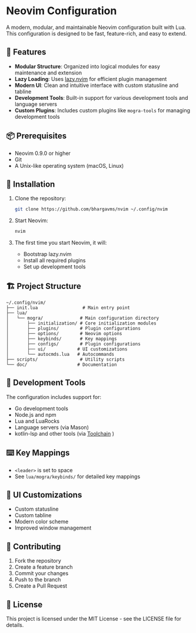 # Neovim Configuration

A modern, modular, and maintainable Neovim configuration built with Lua. This configuration is designed to be fast, feature-rich, and easy to extend.

## 🌟 Features

- **Modular Structure**: Organized into logical modules for easy maintenance and extension
- **Lazy Loading**: Uses [lazy.nvim](https://github.com/folke/lazy.nvim) for efficient plugin management
- **Modern UI**: Clean and intuitive interface with custom statusline and tabline
- **Development Tools**: Built-in support for various development tools and language servers
- **Custom Plugins**: Includes custom plugins like `mogra-tools` for managing development tools

## 📦 Prerequisites

- Neovim 0.9.0 or higher
- Git
- A Unix-like operating system (macOS, Linux)

## 🚀 Installation

1. Clone the repository:
   ```bash
   git clone https://github.com/bhargavms/nvim ~/.config/nvim
   ```

2. Start Neovim:
   ```bash
   nvim
   ```

3. The first time you start Neovim, it will:
   - Bootstrap lazy.nvim
   - Install all required plugins
   - Set up development tools

## 🏗️ Project Structure

```
~/.config/nvim/
├── init.lua                 # Main entry point
├── lua/
│   └── mogra/              # Main configuration directory
│       ├── initialization/ # Core initialization modules
│       ├── plugins/        # Plugin configurations
│       ├── options/        # Neovim options
│       ├── keybinds/       # Key mappings
│       ├── configs/        # Plugin configurations
│       ├── ui/            # UI customizations
│       └── autocmds.lua   # Autocommands
├── scripts/                # Utility scripts
└── doc/                   # Documentation
```

## 🔧 Development Tools

The configuration includes support for:
- Go development tools
- Node.js and npm
- Lua and LuaRocks
- Language servers (via Mason)
- kotlin-lsp and other tools (via [Toolchain](https://github.com/bhargavms/mogra-toolchain.nvim) )

## ⌨️ Key Mappings

- `<leader>` is set to space
- See `lua/mogra/keybinds/` for detailed key mappings

## 🎨 UI Customizations

- Custom statusline
- Custom tabline
- Modern color scheme
- Improved window management

## 📝 Contributing

1. Fork the repository
2. Create a feature branch
3. Commit your changes
4. Push to the branch
5. Create a Pull Request

## 📄 License

This project is licensed under the MIT License - see the LICENSE file for details.
